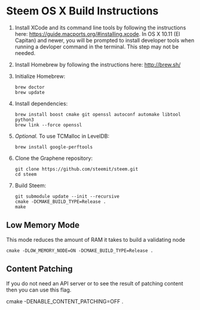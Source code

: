 Steem OS X Build Instructions
===============================

1. Install XCode and its command line tools by following the instructions here: https://guide.macports.org/#installing.xcode.
   In OS X 10.11 (El Capitan) and newer, you will be prompted to install developer tools when running a devloper command in the terminal. This step may not be needed.


2. Install Homebrew by following the instructions here: http://brew.sh/

3. Initialize Homebrew:
   ```
   brew doctor
   brew update
   ```

4. Install dependencies:
   ```
   brew install boost cmake git openssl autoconf automake libtool python3
   brew link --force openssl
   ```

5. *Optional.* To use TCMalloc in LevelDB:
   ```
   brew install google-perftools
   ```

6. Clone the Graphene repository:
   ```
   git clone https://github.com/steemit/steem.git
   cd steem
   ```

7. Build Steem:
   ```
   git submodule update --init --recursive
   cmake -DCMAKE_BUILD_TYPE=Release .
   make
   ```

Low Memory Mode
---------------

This mode reduces the amount of RAM it takes to build a validating node
```
cmake -DLOW_MEMORY_NODE=ON -DCMAKE_BUILD_TYPE=Release .
```

Content Patching
----------------

If you do not need an API server or to see the result of patching content then you can use this flag.

cmake -DENABLE_CONTENT_PATCHING=OFF .
